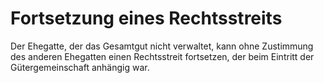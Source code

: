 # Fortsetzung eines Rechtsstreits

Der Ehegatte, der das Gesamtgut nicht verwaltet, kann ohne Zustimmung des anderen Ehegatten einen Rechtsstreit fortsetzen, der beim Eintritt der Gütergemeinschaft anhängig war.